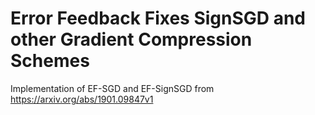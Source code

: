 # Error Feedback Fixes SignSGD and other Gradient Compression Schemes

Implementation of EF-SGD and EF-SignSGD from https://arxiv.org/abs/1901.09847v1

